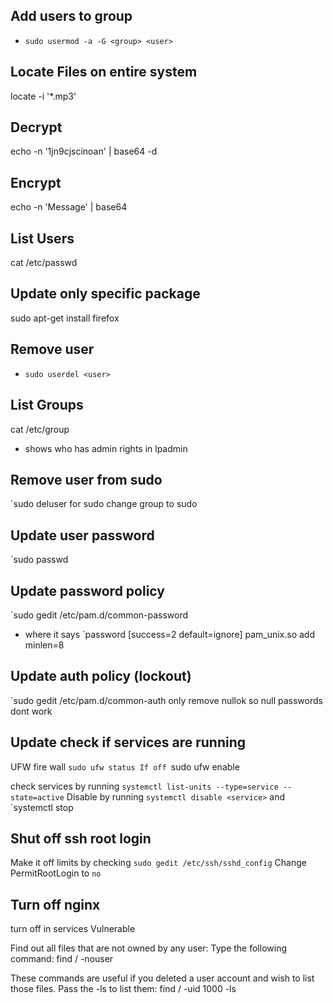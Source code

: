 ## Add users to group
* `sudo usermod -a -G <group> <user>`
## Locate Files on entire system
locate -i '*.mp3'

## Decrypt
echo -n '1jn9cjscinoan' | base64 -d
## Encrypt
echo -n 'Message' | base64

## List Users
cat /etc/passwd

## Update only specific package
sudo apt-get install firefox

## Remove user
* `sudo userdel <user>`
## List Groups
cat /etc/group
- shows who has admin rights in lpadmin
## Remove user from sudo
`sudo deluser <username> <group>
for sudo change group to sudo

## Update user password
`sudo passwd <username>

## Update password policy
`sudo gedit /etc/pam.d/common-password
- where it says `password [success=2 default=ignore] pam_unix.so add minlen=8

## Update auth policy (lockout)
`sudo gedit /etc/pam.d/common-auth
 only remove nullok so null passwords dont work

## Update check if services are running
UFW fire wall `sudo ufw status
If off `sudo ufw enable

check services by running `systemctl list-units --type=service --state=active`
Disable by running `systemctl disable <service>` and `systemctl stop <service>

## Shut off ssh root login
Make it off limits by checking `sudo gedit /etc/ssh/sshd_config`
Change PermitRootLogin to `no`
## Turn off nginx
turn off in services
Vulnerable

Find out all files that are not owned by any user:
Type the following command:
find / -nouser

These commands are useful if you deleted a user account and wish to list those files. Pass the -ls to list them:
find / -uid 1000 -ls